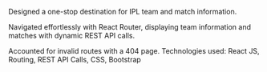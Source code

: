 Designed a one-stop destination for IPL team and match information.

Navigated effortlessly with React Router, displaying team information and matches with dynamic REST
API calls.

Accounted for invalid routes with a 404 page.
Technologies used: React JS, Routing, REST API Calls, CSS, Bootstrap
